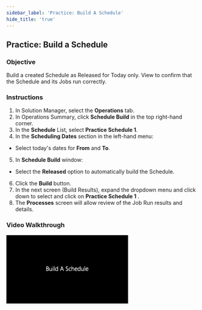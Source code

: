 ```yaml
---
sidebar_label: 'Practice: Build A Schedule'
hide_title: 'true'
---
```


## Practice: Build a Schedule

### Objective

Build a created Schedule as Released for Today only. View to confirm that the Schedule and its Jobs run correctly.

### Instructions

1.	In Solution Manager, select the **Operations** tab.
2.  In Operations Summary, click **Schedule Build** in the top right-hand corner.
3.  In the **Schedule** List, select **Practice Schedule 1**.
4.	In the **Scheduling Dates** section in the left-hand menu:
  *	Select today's dates for **From** and **To**. 
5.	In **Schedule Build** window:
  * Select the **Released** option to automatically build the Schedule.
6. Click the **Build** button.
7.	In the next screen (Build Results), expand the dropdown menu and click down to select and click on **Practice Schedule 1** .
8.	The **Processes** screen will allow review of the Job Run results and details.

### Video Walkthrough

[![Build a Schedule](../static/img/build-a-schedule.png)](../static/video/build-a-schedule.mp4)
